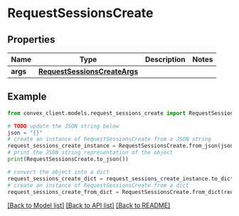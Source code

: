# RequestSessionsCreate


## Properties

Name | Type | Description | Notes
------------ | ------------- | ------------- | -------------
**args** | [**RequestSessionsCreateArgs**](RequestSessionsCreateArgs.md) |  | 

## Example

```python
from convex_client.models.request_sessions_create import RequestSessionsCreate

# TODO update the JSON string below
json = "{}"
# create an instance of RequestSessionsCreate from a JSON string
request_sessions_create_instance = RequestSessionsCreate.from_json(json)
# print the JSON string representation of the object
print(RequestSessionsCreate.to_json())

# convert the object into a dict
request_sessions_create_dict = request_sessions_create_instance.to_dict()
# create an instance of RequestSessionsCreate from a dict
request_sessions_create_from_dict = RequestSessionsCreate.from_dict(request_sessions_create_dict)
```
[[Back to Model list]](../README.md#documentation-for-models) [[Back to API list]](../README.md#documentation-for-api-endpoints) [[Back to README]](../README.md)



